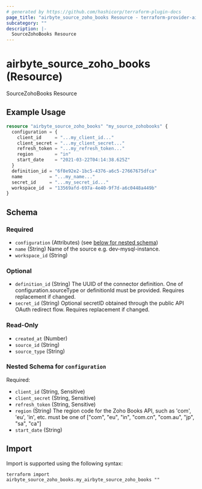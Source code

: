 ```yaml
---
# generated by https://github.com/hashicorp/terraform-plugin-docs
page_title: "airbyte_source_zoho_books Resource - terraform-provider-airbyte"
subcategory: ""
description: |-
  SourceZohoBooks Resource
---
```


# airbyte_source_zoho_books (Resource)

SourceZohoBooks Resource

## Example Usage

```terraform
resource "airbyte_source_zoho_books" "my_source_zohobooks" {
  configuration = {
    client_id     = "...my_client_id..."
    client_secret = "...my_client_secret..."
    refresh_token = "...my_refresh_token..."
    region        = "in"
    start_date    = "2021-03-22T04:14:38.625Z"
  }
  definition_id = "6f8e92e2-1bc5-4376-a6c5-27667675dfca"
  name          = "...my_name..."
  secret_id     = "...my_secret_id..."
  workspace_id  = "13569afd-697a-4e40-9f7d-a6c0448a449b"
}
```

<!-- schema generated by tfplugindocs -->
## Schema

### Required

- `configuration` (Attributes) (see [below for nested schema](#nestedatt--configuration))
- `name` (String) Name of the source e.g. dev-mysql-instance.
- `workspace_id` (String)

### Optional

- `definition_id` (String) The UUID of the connector definition. One of configuration.sourceType or definitionId must be provided. Requires replacement if changed.
- `secret_id` (String) Optional secretID obtained through the public API OAuth redirect flow. Requires replacement if changed.

### Read-Only

- `created_at` (Number)
- `source_id` (String)
- `source_type` (String)

<a id="nestedatt--configuration"></a>
### Nested Schema for `configuration`

Required:

- `client_id` (String, Sensitive)
- `client_secret` (String, Sensitive)
- `refresh_token` (String, Sensitive)
- `region` (String) The region code for the Zoho Books API, such as 'com', 'eu', 'in', etc. must be one of ["com", "eu", "in", "com.cn", "com.au", "jp", "sa", "ca"]
- `start_date` (String)

## Import

Import is supported using the following syntax:

```shell
terraform import airbyte_source_zoho_books.my_airbyte_source_zoho_books ""
```
